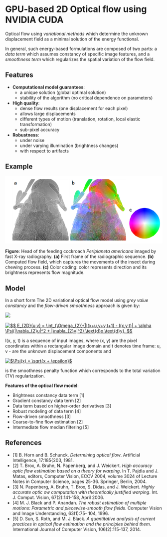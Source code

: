 # GPU-based 2D Optical flow using NVIDIA CUDA

Optical flow using *variational methods* which determine the unknown displacement field as a minimal solution
of the energy functional. 

In general, such energy-based formulations are composed of two
parts: a *data term* which assumes constancy of specific image features, and a *smoothness term* which regularizes the spatial variation of the flow field.

## Features

* **Computational model guarantees**:
   * a unique solution (global optimal solution)
   * stability of the algorithm (no critical dependence on parameters)
* **High quality**:
   * dense flow results (one displacement for each pixel)
   * allows large displacements
   * different types of motion (translation, rotation, local elastic transformation)
   * sub-pixel accuracy
* **Robustness**:
   * under noise
   * under varying illumination (brightness changes) 
   * with respect to artifacts

## Example

![alt text](https://github.com/axruff/cuda-flow2d/raw/master/examples/insect.png "Moving insect")

**Figure**: Head of the feeding cockroach *Periplaneta americana* imaged by fast X-ray radiography. **(a)** First frame of the radiographic sequence. **(b)** Computed flow field, which captures the movements of the insect during chewing process. **(c)** Color coding: color represents direction and its brightness represents flow magnitude.

## Model


In a short form The 2D variational optical flow model using *grey value constancy* and the *flow-driven smoothness* approach is given by:

<img src="https://render.githubusercontent.com/render/math?math=e^{i \pi} = -1">

<a href="https://www.codecogs.com/eqnedit.php?latex=$$&space;E_{2D}(u,v)&space;=&space;\int_{\Omega_{2}}{|I(x&plus;u,y&plus;v,t&plus;1)&space;-&space;I(x,y,t)|&space;&plus;&space;\alpha&space;\Psi(|\nabla_{2}u|^2&space;&plus;&space;|\nabla_{2}v|^2)&space;\text{d}x&space;\text{d}y}.&space;$$" target="_blank"><img src="https://latex.codecogs.com/gif.latex?$$&space;E_{2D}(u,v)&space;=&space;\int_{\Omega_{2}}{|I(x&plus;u,y&plus;v,t&plus;1)&space;-&space;I(x,y,t)|&space;&plus;&space;\alpha&space;\Psi(|\nabla_{2}u|^2&space;&plus;&space;|\nabla_{2}v|^2)&space;\text{d}x&space;\text{d}y}.&space;$$" title="$$ E_{2D}(u,v) = \int_{\Omega_{2}}{|I(x+u,y+v,t+1) - I(x,y,t)| + \alpha \Psi(|\nabla_{2}u|^2 + |\nabla_{2}v|^2) \text{d}x \text{d}y}. $$" /></a>

I(x, y, t) is a sequence of input images, where (x, y) are the pixel coordinates within a rectangular image domain
and t denotes time frame: u, v - are the unknown displacement components and 

<a href="https://www.codecogs.com/eqnedit.php?latex=$\Psi(x)&space;=&space;\sqrt{x&space;&plus;&space;\epsilon}$" target="_blank"><img src="https://latex.codecogs.com/gif.latex?$\Psi(x)&space;=&space;\sqrt{x&space;&plus;&space;\epsilon}$" title="$\Psi(x) = \sqrt{x + \epsilon}$" /></a>

is the smoothness penalty function which corresponds to the total variation (TV) regularization.


**Features of the optical flow model**:
* Brightness constancy data term [1]
* Gradient constancy data term [2]
* Data term based on higher-order derivatives [3]
* Robust modeling of data term [4]
* Flow-driven smoothness [3]
* Coarse-to-fine flow estimation [2]
* Intermediate flow median filtering [5]
 
 
 ## References
 
* [1] B. Horn and B. Schunck. *Determining optical flow*. Artificial Intelligence, 17:185{203, 1981.
* [2] T. Brox, A. Bruhn, N. Papenberg, and J. Weickert. *High accuracy optic flow estimation based on a theory for warping*. In T. Pajdla and J. Matas, editors, Computer Vision, ECCV 2004, volume 3024 of Lecture Notes in Computer Science, pages 25-36. Springer, Berlin, 2004.
* [3] N. Papenberg, A. Bruhn, T. Brox, S. Didas, and J. Weickert. *Highly accurate optic ow computation with theoretically justified warping*. Int. J. Comput. Vision, 67(2):141-158, April 2006.
* [4] M. J. Black and P. Anandan. *The robust estimation of multiple motions: Parametric and piecewise-smooth flow fields*. Computer Vision and Image Understanding, 63(1):75- 104, 1996.
* [5] D. Sun, S. Roth, and M. J. Black. *A quantitative analysis of current practices in optical flow estimation and the principles behind them*. International Journal of Computer Vision, 106(2):115-137, 2014.
